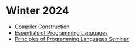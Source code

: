 # Winter 2024

- [Compiler Construction](25ss/cc.md)
- [Essentials of Programming Languages](25ss/eopl.md)
- [Principles of Programming Languages Seminar](25ss/popl.md)